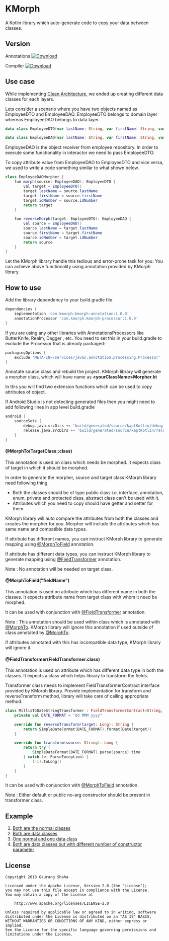 # KMorph
A Kotlin library which auto-generate code to copy your data between classes.

## Version
Annotations  [![Download](https://api.bintray.com/packages/gaurangshaha/KMorph/kmorph-annotation/images/download.svg) ](https://bintray.com/gaurangshaha/KMorph/kmorph-annotation/_latestVersion) 

Compiler  [![Download](https://api.bintray.com/packages/gaurangshaha/KMorph-Processor/kmorph-processor/images/download.svg) ](https://bintray.com/gaurangshaha/KMorph-Processor/kmorph-processor/_latestVersion)

## Use case
While implementing [Clean Architecture](https://8thlight.com/blog/uncle-bob/2012/08/13/the-clean-architecture.html), we ended up creating different data classes for each layers.

Lets consider a scenario where you have two objects named as EmployeeDTO and EmployeeDAO. EmployeeDTO belongs to domain layer whereas EmployeeDAO belongs to data layer.

```kotlin
data class EmployeeDTO(var lastName: String, var firstName: String, var idNumber: BigInteger)
```

```kotlin
data class EmployeeDAO(var lastName: String, var firstName: String, var idNumber: BigInteger)
```

EmployeeDAO is the object receiver from employee repository. In order to execute some functionality in interactor we need to pass EmployeeDTO.

To copy attribute value from EmployeeDAO to EmployeeDTO and vice versa, we used to write a code something similar to what shown below.

```java
class EmployeeDAOMorpher {
    fun morph(source: EmployeeDAO): EmployeeDTO {
        val target = EmployeeDTO()
        target.lastName = source.lastName
        target.firstName = source.firstName
        target.idNumber = source.idNumber
        return target
    }

    fun reverseMorph(target: EmployeeDTO): EmployeeDAO {
        val source = EmployeeDAO()
        source.lastName = target.lastName
        source.firstName = target.firstName
        source.idNumber = target.idNumber
        return source
    }
}
```

Let the KMorph library handle this tedious and error-prone task for you. You can achieve above functionality using annotation provided by KMorph library.

## How to use

Add the library dependency to your build.gradle file.

```groovy
dependencies {
    implementation 'com.kmorph:kmorph-annotation:1.0.0'
    annotationProcessor 'com.kmorph:kmorph-processor:1.0.0'
}
```

If you are using any other libraries with AnnotationsProcessors like ButterKnife, Realm, Dagger , etc. You need to set this in your build.gradle to exclude the Processor that is already packaged:

```groovy
packagingOptions {
    exclude 'META-INF/services/javax.annotation.processing.Processor'
}
```

Annotate source class and rebuild the project. KMorph library will generate a morpher class, which will have name as **&lt;yourClassName&gt;Morpher.kt**

In this you will find two extension functions which can be used to copy attributes of object.

If Android Studio is not detecting generated files then you might need to add following lines in app level build.gradle 

```groovy 
android {
	sourceSets {
		debug.java.srcDirs += 'build/generated/source/kaptKotlin/debug'
		release.java.srcDirs += 'build/generated/source/kaptKotlin/release'
	}
}
```

#### @MorphTo(TargetClass::class)

This annotation is used on class which needs be morphed. It expects class of target in which it should be morphed.

In order to generate the morpher, source and target class KMorph library need following thing

* Both the classes should be of type public class i.e. interface, annotation, enum, private and protected class, abstract class can't be used with it.
* Attributes which you need to copy should have getter and setter for them.

KMorph library will auto compare the attributes from both the classes and creates the morpher for you. Morpher will include the attributes which has same name and compatible data types.

If attribute has different names, you can instruct KMorph library to generate mapping using [@MorphToField](#morphtofieldfieldname) annotation. 

If attribute has different data types, you can instruct KMorph library to generate mapping using [@FieldTransformer](#fieldtransformerfieldtransformerclass) annotation.

Note : No annotation will be needed on target class.

#### @MorphToField("fieldName")

This annotation is used on attribute which has different name in both the classes. It expects attribute name from target class with whom it need be morphed.

It can be used with conjunction with [@FieldTransformer](#fieldtransformerfieldtransformerclass) annotation.

Note : This annotation should be used within class which is annotated with [@MorphTo](#morphtotargetclassclass). KMorph library will ignore this annotation if used outside of class annotated by [@MorphTo](#morphtotargetclassclass).

If attributes annotated with this has incompatible data type, KMorph library will ignore it.

#### @FieldTransformer(FieldTransformer.class)

This annotation is used on attribute which has different data type in both the classes. It expects a class which helps library to transform the fields.

Transformer class needs to implement FieldTransformerContract interface provided by KMorph library. Provide implementation for transform and reverseTransform method, library will take care of calling appropriate method.

```kotlin
class MillisToDateStringTransformer : FieldTransformerContract<String, Long> {
    private val DATE_FORMAT = "dd MMM yyyy"

    override fun reverseTransform(target: Long): String {
        return SimpleDateFormat(DATE_FORMAT).format(Date(target))
    }

    override fun transform(source: String): Long {
        return try {
            SimpleDateFormat(DATE_FORMAT).parse(source).time
        } catch (e: ParseException) {
            (-1).toLong()
        }
    }
}
```

It can be used with conjunction with [@MorphToField](#morphtofieldfieldname) annotation.

Note : Either default or public no-arg constructor should be present in transformer class.


## Example
1. [Both are the normal classes](https://github.com/GaurangShaha/KMorph/tree/master/app/src/main/java/com/kmorph/example1)
2. [Both are data classes](https://github.com/GaurangShaha/KMorph/tree/master/app/src/main/java/com/kmorph/example2)
3. [One normal and one data class](https://github.com/GaurangShaha/KMorph/tree/master/app/src/main/java/com/kmorph/example3)
4. [Both are data classes but with different number of constructor parameter](https://github.com/GaurangShaha/KMorph/tree/master/app/src/main/java/com/kmorph/example4)

## License

	Copyright 2018 Gaurang Shaha
	
	Licensed under the Apache License, Version 2.0 (the "License");
	you may not use this file except in compliance with the License.
	You may obtain a copy of the License at
	
		http://www.apache.org/licenses/LICENSE-2.0
	
	Unless required by applicable law or agreed to in writing, software
	distributed under the License is distributed on an "AS IS" BASIS,
	WITHOUT WARRANTIES OR CONDITIONS OF ANY KIND, either express or implied.
	See the License for the specific language governing permissions and
	limitations under the License.
